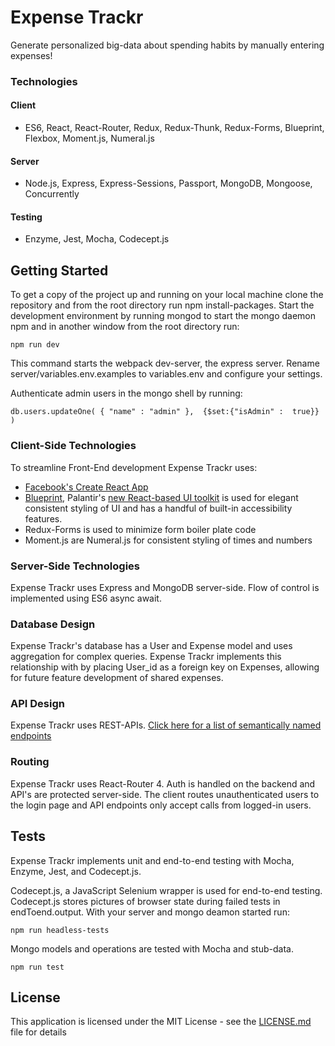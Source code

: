 # Expense Trackr
Generate personalized big-data about spending habits by manually entering expenses!

### Technologies

#### Client
* ES6, React, React-Router, Redux, Redux-Thunk, Redux-Forms, Blueprint, Flexbox, Moment.js, Numeral.js

#### Server
* Node.js, Express, Express-Sessions, Passport, MongoDB, Mongoose, Concurrently

#### Testing
* Enzyme, Jest, Mocha, Codecept.js


## Getting Started

To get a copy of the project up and running on your local machine clone the repository and from the root directory run npm install-packages. Start the development environment by running mongod to start the mongo daemon npm and in another window from the root directory run:
```
npm run dev
```
 This command starts the webpack dev-server, the express server. Rename server/variables.env.examples to variables.env and configure your settings.

Authenticate admin users in the mongo shell by running:
```
db.users.updateOne( { "name" : "admin" },  {$set:{"isAdmin" :  true}} )
```

### Client-Side Technologies
To streamline Front-End development Expense Trackr uses:

* [Facebook's Create React App](https://github.com/facebookincubator/create-react-app)
* [Blueprint](http://blueprintjs.com/), Palantir's [new React-based UI toolkit](https://medium.com/@palantir/scaling-product-design-with-blueprint-25492827bb4a) is used for elegant consistent styling of UI and has a handful of built-in accessibility features.
* Redux-Forms is used to minimize form boiler plate code
*  Moment.js are Numeral.js for consistent styling of times and numbers

### Server-Side Technologies
Expense Trackr uses Express and MongoDB server-side. Flow of control is implemented using ES6 async await.

### Database Design
Expense Trackr's database has a User and Expense model and uses aggregation for complex queries. Expense Trackr implements this relationship with by placing User_id as a foreign key on Expenses, allowing for future feature development of shared expenses.

### API Design
Expense Trackr uses REST-APIs. [Click here for a list of semantically named endpoints](https://github.com/jenjwong/expenseTrackr/blob/development/server/routes/index.js)

### Routing
Expense Trackr uses React-Router 4. Auth is handled on the backend and API's are protected server-side. The client routes unauthenticated users to the login page and API endpoints only accept calls from logged-in users.

## Tests

Expense Trackr implements unit and end-to-end testing with Mocha, Enzyme, Jest, and Codecept.js.

Codecept.js, a JavaScript Selenium wrapper is used for end-to-end testing. Codecept.js stores pictures of browser state during failed tests in endToend.output. With your server and mongo deamon started run:

```
npm run headless-tests
```

Mongo models and operations are tested with Mocha and stub-data.
```
npm run test
``` 

## License

This application is licensed under the MIT License - see the [LICENSE.md](LICENSE.md) file for details
